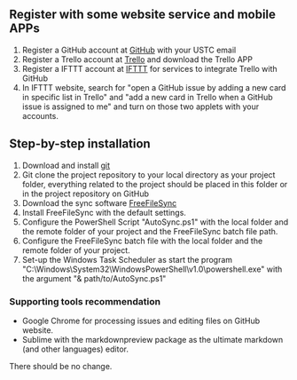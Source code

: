 ## Register with some website service and mobile APPs
1. Register a GitHub account at [GitHub](https://github.com/) with your USTC email
2. Register a Trello account at [Trello](https://trello.com/) and download the Trello APP
3. Register a IFTTT account at [IFTTT](https://ifttt.com/) for services to integrate Trello with GitHub
4. In IFTTT website, search for "open a GitHub issue by adding a new card in specific list in Trello" and "add a new card in Trello when a GitHub issue is assigned to me" and turn on those two applets with your accounts.


## Step-by-step installation
1. Download and install [git](https://git-scm.com/downloads)
2. Git clone the project repository to your local directory as your project folder, everything related to the project should be placed in this folder or in the project repository on GitHub 
3. Download the sync software [FreeFileSync](https://freefilesync.org/download.php)
4. Install FreeFileSync with the default settings.
5. Configure the PowerShell Script "AutoSync.ps1" with the local folder and the remote folder of your project and the FreeFileSync batch file path.
6. Configure the FreeFileSync batch file with the local folder and the remote folder of your project.
7. Set-up the Windows Task Scheduler as start the program "C:\Windows\System32\WindowsPowerShell\v1.0\powershell.exe" with the argument "& path/to/AutoSync.ps1"


### Supporting tools recommendation
- Google Chrome for processing issues and editing files on GitHub website.
- Sublime with the markdownpreview package as the ultimate markdown (and other languages) editor.

There should be no change.
